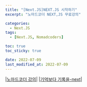 ```yaml
---
title: "[Next.JS]NEXT.JS 시작하기"
excerpt: "노마드코더 NEXT,JS 무료강의"

categories:
  - Next.JS
tags:
  - [Next.JS, Nomadcoders]

toc: true
toc_sticky: true

date: 2022-07-09
last_modified_at: 2022-07-09
---
```


|[노마드코더 강의](https://nomadcoders.co/nextjs-fundamentals)|
|[기억보다 기록을-next](https://kyounghwan01.github.io/blog/React/next/basic/#next-js%E1%84%80%E1%85%A1-%E1%84%8C%E1%85%A6%E1%84%80%E1%85%A9%E1%86%BC%E1%84%92%E1%85%A1%E1%84%82%E1%85%B3%E1%86%AB-%E1%84%8C%E1%85%AE%E1%84%8B%E1%85%AD-%E1%84%80%E1%85%B5%E1%84%82%E1%85%B3%E1%86%BC)|
